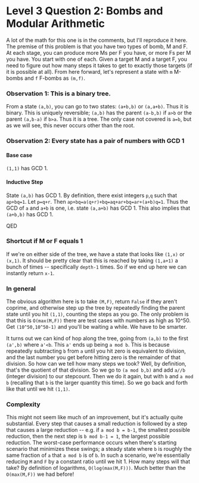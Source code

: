 # Level 3 Question 2: Bombs and Modular Arithmetic

A lot of the math for this one is in the comments, but I'll reproduce it here. The premise of this problem is that you have two types of bomb, M and F. At each stage, you can produce more Ms per F you have, or more Fs per M you have. You start with one of each. Given a target M and a target F, you need to figure out how many steps it takes to get to exactly those targets (if it is possible at all). From here forward, let's represent a state with `m` M-bombs and `f` F-bombs as `(m,f)`.

### Observation 1: This is a binary tree.

From a state `(a,b)`, you can go to two states: `(a+b,b)` or `(a,a+b)`. Thus it is binary. This is uniquely reversible; `(a,b)` has the parent `(a-b,b)` if `a>b` or the parent `(a,b-a)` if `b>a`. Thus it is a tree. The only case not covered is `a=b`, but as we will see, this never occurs other than the root.

### Observation 2: Every state has a pair of numbers with GCD 1

#### Base case

`(1,1)` has GCD 1. 

#### Inductive Step

State `(a,b)` has GCD 1. By definition, there exist integers `p`,`q` such that `ap+bq=1`. Let `p=q+r`. Then `ap+bq=a(q+r)+bq=aq+ar+bq=ar+(a+b)q=1`. Thus the GCD of `a` and `a+b` is one, i.e. state `(a,a+b)` has GCD 1. This also implies that `(a+b,b)` has GCD 1. 

QED

### Shortcut if M or F equals 1

If we're on either side of the tree, we have a state that looks like `(1,x)` or `(x,1)`. It should be pretty clear that this is reached by taking `(1,a+1)` a bunch of times -- specifically `depth-1` times. So if we end up here we can instantly return `x-1`.

### In general

The obvious algorithm here is to take `(M,F)`, return `False` if they aren't coprime, and otherwise step up the tree by repeatedly finding the parent state until you hit `(1,1)`, counting the steps as you go. The only problem is that this is `O(max(M,F))` there are test cases with numbers as high as 10^50. Get `(10^50,10^50-1)` and you'll be waiting a while. We have to be smarter.

It turns out we can kind of hop along the tree, going from `(a,b)` to the first `(a',b)` where `a'<b`. This `a'` ends up being `a mod b`. This is because repeatedly subtracting `b` from `a` until you hit zero is equivalent to division, and the last number you get before hitting zero is the remainder of that division. So how can we tell how many steps we took? Well, by definition, that's the quotient of that division. So we go to `(a mod b,b)` and add `a//b` (integer division) to our stepcount. Then we do it again, but with `b` and `a mod b` (recalling that `b` is the larger quantity this time). So we go back and forth like that until we hit `(1,1)`.

### Complexity

This might not seem like much of an improvement, but it's actually quite substantial. Every step that causes a small reduction is followed by a step that causes a large reduction -- e.g. if `a mod b = b-1`, the smallest possible reduction, then the next step is `b mod b-1 = 1`, the largest possible reduction. The worst-case performance occurs when there's starting scenario that minimizes these swings; a steady state where `b` is roughly the same fraction of `a` that `a mod b` is of `b`. In such a scenario, we're essentially reducing `M` and `F` by a constant ratio until we hit 1. How many steps will that take? By definition of logarithms, `O(log(max(M,F)))`. Much better than the `O(max(M,F))` we had before!
